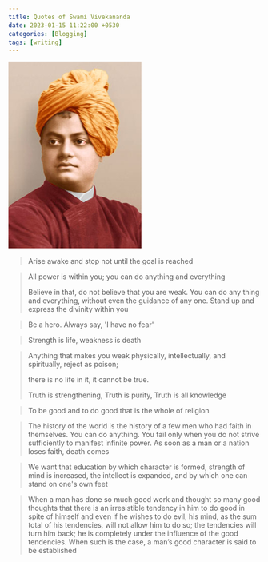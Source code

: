 ```yaml
---
title: Quotes of Swami Vivekananda
date: 2023-01-15 11:22:00 +0530
categories: [Blogging]
tags: [writing]
---
```


![Swami Vivekananda](/assets/img/swami-vivekananda.jpg)

> Arise awake and stop not until the goal is reached


> All power is within you; you can do anything and everything
>
> Believe in that, do not believe that you are weak.
  You can do any thing and everything, without even the guidance of any one. Stand up and express the divinity within you


> Be a hero. Always say, 'I have no fear'


> Strength is life, weakness is death


> Anything that makes you weak physically, intellectually, and spiritually, reject as poison;
>
> there is no life in it, it cannot be true.
>
> Truth is strengthening, Truth is purity, Truth is all knowledge


> To be good and to do good that is the whole of religion


> The history of the world is the history of a few men who had faith in themselves. You can do anything. You fail only when you do not strive sufficiently to manifest infinite power. As soon as a man or a nation loses faith, death comes

> We want that education by which character is formed, strength of mind is increased, the intellect is expanded, and by which one can stand on one's own feet


> When a man has done so much good work and thought so many good thoughts that there is an irresistible tendency in him to do good in spite of himself and even if he wishes to do evil, his mind, as the sum total of his tendencies, will not allow him to do so; the tendencies will turn him back; he is completely under the influence of the good tendencies. When such is the case, a man’s good character is said to be established